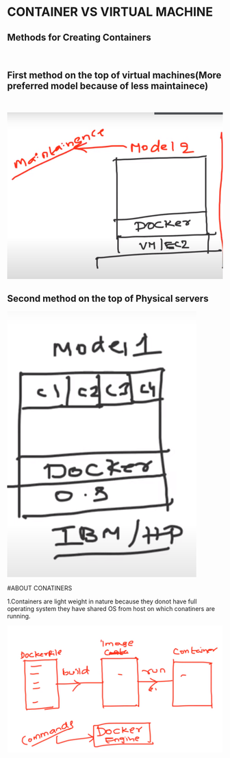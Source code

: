 # CONTAINER VS VIRTUAL MACHINE

## Methods for Creating Containers
<br>

## First method on the top of virtual machines(More preferred model because of less maintainece)
<br>

![model 1](image-7.png)
<br>
## Second method on the top of Physical servers

![model 2](image-5.png)
<br>

#ABOUT CONATINERS

1.Containers are light weight in nature because they donot have full operating system
  they have shared OS from host on which conatiners are running.

  ![container defination](image-8.png)

